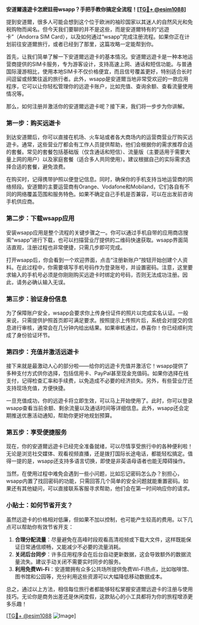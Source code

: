 **安道爾遠遊卡怎麽註冊wsapp？手把手教你搞定全流程！[[TG💪+ @esim1088](https://t.me/s/esim1088)]**

提到安道爾，很多人可能会想到这个位于欧洲的袖珍国家以其迷人的自然风光和免税购物而闻名。但今天我们要聊的并不是这些，而是安道爾特有的“远遊卡”（Andorra SIM Card），以及如何通过“wsapp”完成注册流程。如果你正在计划前往安道爾旅行，或者已经到了那里，这篇攻略一定能帮到你。

首先，让我们简单了解一下安道爾远遊卡的基本情况。安道爾远遊卡是一种本地运营商提供的SIM卡服务，专为游客设计，支持高速上网、通话和短信功能。与普通国际漫游相比，使用本地SIM卡不仅价格便宜，而且信号覆盖更好，特别适合长时间逗留或频繁往返的旅行者。此外，wsapp是安道爾当地非常受欢迎的一款应用程序，它可以让你轻松管理你的远遊卡账户，比如充值、查询余额、查看流量使用情况等。

那么，如何注册并激活你的安道爾远遊卡呢？接下来，我们将一步步为你讲解。

### 第一步：购买远遊卡

到达安道爾后，你可以直接在机场、火车站或者各大商场内的运营商营业厅购买远遊卡。通常，这些营业厅都会有工作人员提供帮助，他们会根据你的需求推荐合适的套餐。常见的套餐包括基础版（仅含通话和短信）、流量版（主要适用于需要大量上网的用户）以及家庭套餐（适合多人共同使用）。建议根据自己的实际需求选择合适的套餐，避免浪费。

在购买时，记得携带护照以便登记信息。同时，确保你的手机支持当地运营商的网络频段。安道爾的主要运营商有Orange、Vodafone和Mobiland，它们各自有不同的网络覆盖范围和服务特色。如果不确定自己手机是否兼容，可以在出发前咨询手机供应商。

### 第二步：下载wsapp应用

安装wsapp应用是整个流程的关键步骤之一。你可以通过手机自带的应用商店搜索“wsapp”进行下载，也可以扫描营业厅提供的二维码快速获取。wsapp界面简洁直观，注册过程也非常便捷，只需几步即可完成。

打开wsapp后，你会看到一个欢迎界面，点击“注册新账户”按钮开始创建个人资料。在此过程中，你需要填写手机号码作为登录账号，并设置密码。注意，这里要求输入的手机号必须是你刚刚购买远遊卡时绑定的号码，否则无法成功注册。因此，请务必确认输入无误。

### 第三步：验证身份信息

为了保障账户安全，wsapp会要求你上传身份证件的照片以完成实名认证。一般来说，只需提供护照首页即可满足要求。按照提示上传照片后，系统会对提交的信息进行审核，通常会在几分钟内给出结果。如果审核通过，恭喜你！你已经顺利完成了身份验证环节。

### 第四步：充值并激活远遊卡

接下来就是最激动人心的部分啦——给你的远遊卡充值并激活它！wsapp提供了多种支付方式供你选择，包括信用卡、PayPal甚至现金充值码。如果你选择在线支付，记得检查汇率和手续费，以免造成不必要的经济损失。另外，有些营业厅还支持现场充值，方便快捷。

一旦充值成功，你的远遊卡将立即生效，可以马上开始使用了。此时，你可以登录wsapp查看当前余额、剩余流量以及通话时间等详细信息。此外，wsapp还会定期推送优惠活动通知，帮助你更好地规划预算。

### 第五步：享受便捷服务

现在，你的安道爾远遊卡已经完全准备就绪，可以尽情享受旅行中的各种便利啦！无论是浏览社交媒体、观看视频直播，还是拨打国际长途电话，都能轻松搞定。值得一提的是，wsapp还支持多语言切换，即使是非英语母语者也能无障碍操作。

当然，在使用过程中难免会遇到一些小问题，比如忘记密码怎么办？别担心，wsapp内置了找回密码的功能，只需回答几个简单的安全问题就能重置密码。如果还有其他疑问，可以直接联系客服寻求帮助，他们会在第一时间响应你的请求。

### 小贴士：如何节省开支？

虽然远遊卡的价格相对低廉，但如果不加以控制，也可能产生较高的费用。以下几点可以帮助你有效节省开支：

1. **合理分配流量**：尽量避免在高峰时段观看高清视频或下载大文件，这样既能保证日常通信顺畅，又能减少不必要的流量消耗。
2. **关闭后台同步**：许多应用程序会在后台自动更新数据，这会导致额外的数据流量流失。建议手动关闭不需要实时同步的服务。
3. **利用免费Wi-Fi**：安道爾拥有众多公共场所提供免费Wi-Fi热点，比如咖啡馆、图书馆和公园等，充分利用这些资源可以大幅降低移动数据成本。

总之，通过以上方法，相信每位旅行者都能够轻松掌握安道爾远遊卡的注册与使用技巧。无论你是商务出差还是休闲度假，这款贴心的小工具都将为你的旅程增添更多乐趣！

[[TG💪+ @esim1088](https://t.me/s/esim1088) ![Image](https://i.postimg.cc/4NQfJmqS/Snipaste-2025-05-13-00-14-12.png)]